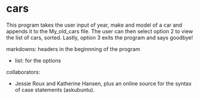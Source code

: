 # cars

This program takes the user input of year, make and model of a car and appends it to the My_old_cars file. The user can then select option 2 to view the list of cars, sorted. Lastly, option 3 exits the program and says goodbye!

markdowns: headers in the beginnning of the program
- list: for the options 


collaborators: 
- Jessie Roux and Katherine Hansen, plus an online source for the syntax of case statements (askubuntu).  
